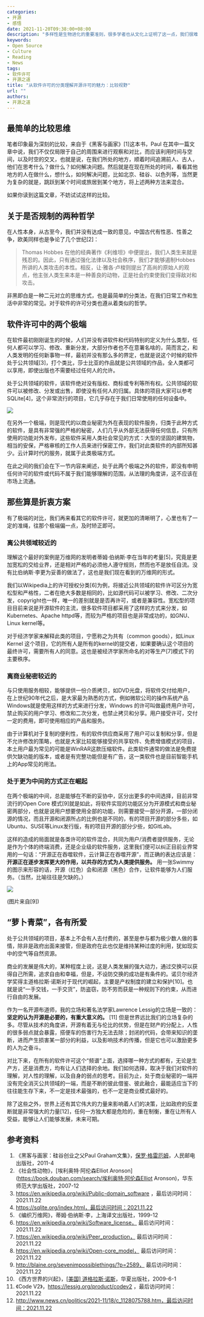 ```yaml
---
categories:
- 开源
- 感悟
date: 2021-11-20T09:38:00+08:00
description: "多样性是生物进化的重要准则，很多学者也从文化上证明了这一点，我们很难讲那种文明更先进，更多是求同存异，寻求彼此合作的机会，软件许可亦属于文化的一部分，要么全开要么全闭的方式显然并不能满足所有人，本文就试图按照分类来和大家谈谈各有所需。"
keywords:
- Open Source
- Culture
- Reading
- News
tags:
- 软件许可
- 开源之道
title: "从软件许可的分类理解开源许可的魅力：比较视野"
url: ""
authors:
- 开源之道
---
```


## 最简单的比较思维

笔者印象最为深刻的比较，来自于《黑客与画家》[1]这本书，Paul 在其中一篇文章中说，我们不仅仅局限于自己的周围来进行观察和对比，而应该利用时间与空间，以及时空的交叉，也就是说，在我们所处的地方，顺着时间追溯前人、古人，他们在思考什么？做什么？如何解决问题。然后就是在现在所处的时间，看看其他地方的人在做什么，想什么，如何解决问题，比如北京、硅谷、以色列等，当然更为复杂的就是，跳跃到某个时间或旅居到某个地方，将上述两种方法来混合。

如果你读到这篇文章，不妨试试这样的比较。

## 关于是否规制的两种哲学

在人性本身，从古至今，我们并没有达成一致的意见，中国古代有性恶、性善之争，欧美同样也是争论了几个世纪[2]：

> Thomas Hobbes 在他的经典著作《利维坦》中便提出，我们人类生来就是残忍的。因此，只有通过强化法律以及社会秩序，我们才能够遏制Hobbes所讲的人类攻击的本性。相反，让·雅各·卢梭则提出了高尚的原始人的观点，他主张人类生来本是一种善良的动物，正是社会约束使我们变得敌对和攻击。

非黑即白是一种二元对立的思维方式，也是最简单的分类法，在我们日常工作和生活中非常的常见。对于软件的许可分类也遵从着类似的哲学。

## 软件许可中的两个极端

在软件最初刚刚诞生的时候，人们并没有讲软件和代码特别的定义为什么类型，任何人都可以学习、修改、重新分发，大部分作者也不在意署名啥的，简而言之，和人类发明的任何新事物一样，最初并没有那么多的界定，也就是说这个时候的软件处于公共领域[3]，打个类比，莎士比亚的作品就是公共领域的作品，全人类都可以享用，即使出版也不需要经过任何人的允许。

处于公共领域的软件，该软件绝对没有版权、商标或专利等所有权。公共领域的软件可以被修改、分发或出售，即使没有任何人的归属。具体的项目大家可以参考SQLite[4]，这个非常流行的项目，它几乎存在于我们日常使用的任何设备中。

![](https://www.shutterbug.com/images/2011_bb_seeing1.jpg)

在另外一个极端，则是现代的以商业秘密为外在表现的软件服务，归类于此种方式的软件，是具有非常强的严格的秘密，人们几乎从外部无法获得任何信息，只有所使用的功能对外发布，这些软件采用人类社会常见的方式：大型的坚固的建筑物，相当的安保，严格审核的工作人员来进行保密工作，我们对此类软件的内部所知甚少。云计算时代的服务，就属于此类极端方式。

在此之间的我们会在下一节内容来阐述，处于此两个极端之外的软件，即没有申明任何许可的软件或代码不属于我们能够理解的范围，从法理的角度讲，这不应该在市场上流通。

## 那些算是折衷方案

有了极端的对比，我们再来看其它的软件许可，就更加的清晰明了，心里也有了一定的准绳，往那个极端偏一点，及时矫正即可。

### 离公共领域较近的

理解这个最好的案例是万维网的发明者蒂姆·伯纳斯·李在当年的考量[5]，究竟是更加宽松的交给业界，还是相对严格的必须他人遵守规则，然而也不是放任自流。没有比伯纳斯·李更为妥善的做法了，这也是我们现在看到的万维网的形式。

我们以Wikipedia上的许可授权分类[6]为例，将接近公共领域的软件许可区分为宽松型和严格性，二者在绝大多数是相同的，比如源代码可以被学习、修改、二次分发，copyright也一样，唯一的差别就是是否再许可，或者是兼容性。宽松型的项目目前来说是开源软件的主流，很多软件项目都采用了这样的方式来分发，如Kubernetes、Apache httpd等，而较为严格的项目也是非常成功的，如GNU、Linux kernel等。

对于经济学家来解释此类的项目，宁愿称之为共有（common goods），如Linux Kernel 这个项目，它的所有人是所有的kernel的提交者，如果要确认这个项目的最终许可，需要所有人的同意。这也是被经济学家所命名的对等生产[7]模式下的主要秩序。

### 离商业秘密较近的

与只使用服务相较，能够提供一份介质拷贝，如DVD光盘，将软件交付给用户，在上世纪90年代之后，是大家最为熟悉的方式，例如微软公司的操作系统产品Windows就是使用这样的方式来进行分发，Windows 的许可叫做最终用户许可，禁止购买的用户学习、修改和二次分发，也禁止拷贝和分享。用户接受许可，交付一定的费用，即可使用相应的产品和服务。

由于计算机对于复制的便利性，有的软件供应商采用了用户可以复制和分享，但是不允许修改的策略，也就是大家比较能够接受的共享软件、免费增值模式的项目，本土用户最为常见的可能是WinRAR这款压缩软件。此类软件通常的做法是免费提供欠缺功能的版本，或者是有完整功能但是有广告，这一类软件也是目前智能手机上的App常见的用法。

### 处于更为中间的方式正在崛起

在两个极端的中间，总是能够在不断的妥协中，区分出更多的中间选择，目前非常流行的Open Core 模式[9]就是如此，将软件实现的功能区分为开源模式和商业秘密两部分，也就是说用户想要使用全部的功能，则需要接受一部分开源，一部分闭源的情况，而且开源和闭源所占的比例也是不同的，有的项目开源的部分多些，如Ubuntu、SUSE等Linux发行版，有的项目开源的部分少些，如GitLab。

这样的造成的局面就是各类许可的软件混合，共同为用户/消费者提供服务，无论是作为个体的终端消费，还是企业级的软件服务，这里我们便可以纠正目前业界常用的一句话：“开源正在吞噬软件，云计算正在吞噬开源”，而正确的表达应该是：**开源正在逐步发挥更大的作用，以共存的方式为人类提供服务。** 用一张Swimmy的图示来形容的话，开源（红色）会和闭源（黑色）合作，让软件能够为人们服务。（当然，比喻往往是欠缺的。）

![](http://blaine.org/jules/Swimmy28-29small.png)

(图片来自[9])

## “萝卜青菜”，各有所爱

处于公共领域的项目，基本上不会有人去付费的，甚至是参与都为极少数人做的事情，除非是政府出面来接管，但是政府在此也仅是维持某种过度的利用，犹如现实中的空气等自然资源。

商业的发展是伟大的，某种程度上说，这是人类发展的强大动力，通过交换可以获得自己所需，追求自由和幸福，但是，不设防交换的成功是有条件的。诺贝尔经济学奖得主道格拉斯·诺斯对于现代的崛起，主要是产权制度的建立和保护[10]。也就是说“一手交钱，一手交货”，防盗窃，防不劳而获是一种规则下的约束，从而进行自由的发展。

作为一名开源布道师，我的立场和著名法学家Lawrence Lessig的立场是一致的：**坚定的认为开源是必要的，有重大意义的。** [11] 但是世界远比我们的立场复杂的多。尽管从技术的角度讲，开源有着无与伦比的优势，但是在财产的分配上，人性的很多弱点就会暴露，搭便车的伤害行为无法去除；封闭的代码，会带来知识的垄断，进而产生损害某一部分的利益，以及影响技术的传播，但是它也可以激励更多的人为之奋斗。

对比下来，在所有的软件许可这个“频谱”上面，选择哪一种方式的都有，无论是生产方，还是消费方，均有让人们选择的余地。我们如何选择，取决于我们对软件的理解，对人性的理解，以及自身的弱点的思考。目前为止，处于商业秘密的一端并没有完全消灭公共领域的一端，而是不断的彼此借鉴、彼此融合，最能适应当下的往往能生存下来，不一定是技术最强的，也不一定是商业模式最好的。

除了这些之外，世界上还有其它伟大的力量来影响着人们的决策，比如政府的反垄断就是非常强大的力量[12]，任何一方独大都是危险的，重在制衡，重在让所有人受益，能够让人们能够发展，未来可期。

## 参考资料

1. 《黑客与画家：硅谷创业之父Paul Graham文集》，[保罗·格雷厄姆](https://book.douban.com/author/4610779/)，人民邮电出版社，2011-4
2. 《社会性动物》，[埃利奥特·阿伦森Elliot Aronson](https://book.douban.com/search/埃利奥特·阿伦森Elliot Aronson)，华东师范大学出版社，2007-12
3. https://en.wikipedia.org/wiki/Public-domain_software ，最后访问时间：2021.11.22
4. https://sqlite.org/index.html，最后访问时间：2021.11.22
5. 《编织万维网》，蒂姆·伯纳斯·李，上海译文出版社，1999-12
6. https://en.wikipedia.org/wiki/Software_license， 最后访问时间：2021.11.22
7. https://en.wikipedia.org/wiki/Peer_production， 最后访问时间：2021.11.22
8. https://en.wikipedia.org/wiki/Open-core_model， 最后访问时间：2021.11.22
9. http://blaine.org/sevenimpossiblethings/?p=2589， 最后访问时间：2021.11.22
10. 《西方世界的兴起》，[[美国\] 道格拉斯·诺斯](https://book.douban.com/author/4608808/)，华夏出版社，2009-6-1
11. 《Code V2》，https://lessig.org/product/codev2 ，最后访问时间：2021.11.22
12. http://www.news.cn/politics/2021-11/18/c_1128075788.htm，最后访问时间：2021.11.22
